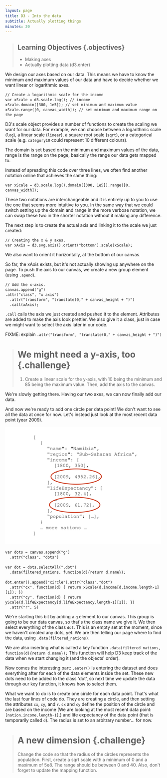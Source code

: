 ```yaml
---
layout: page
title: D3 - Into the data
subtitle: Actually plotting things
minutes: 20
---
```


> ## Learning Objectives {.objectives}
> 
> * Making axes
> * Actually plotting data (d3.enter)


We design our axes based on our data. This means we have to know the minimum and 
maximum values of our data and have to decide whether we want linear or logarithmic
axes.


~~~{.js}
// Create a logarithmic scale for the income 
var xScale = d3.scale.log(); // income
xScale.domain([300, 1e5]); // set minimum and maximum value
xScale.range([0, canvas_width]); // set minimum and maximum range on the page
~~~

D3's scale object provides a number of functions to create the scaling we want 
for our data. For example, we can choose between a logarithmic scale (`log`), a 
linear scale (`linear`), a square root scale (`sqrt`), or a categorical scale 
(e.g. `category10` could represent 10 different colours).

The domain is set based on the minimum and maximum values of the data, range is 
the range on the page, basically the range our data gets mapped to.


Instead of spreading this code over three lines, we often find another notation 
online that achieves the same thing:

~~~{.js}
var xScale = d3.scale.log().domain([300, 1e5]).range([0, canvas_width]);  
~~~

These two notations are interchangeable and it is entirely up to you to use the 
one that seems more intuitive to you. 
In the same way that we could switch setting up the domain and range in the more 
verbose notation, we can swap these two in the shorter notation without it making 
any difference. 

The next step is to create the actual axis and linking it to the scale we just 
created:

~~~{.js}
// Creating the x & y axes.
var xAxis = d3.svg.axis().orient("bottom").scale(xScale);
~~~

We also want to orient it horizontally, at the bottom of our canvas.

So far, the xAxis exists, but it's not actually showing up anywhere on the page.
To push the axis to our canvas, we create a new group element (using `.apend`).

~~~{.js}
// Add the x-axis.
canvas.append("g")
.attr("class", "x axis")
  .attr("transform", "translate(0," + canvas_height + ")")
  .call(xAxis);
~~~

`.call` calls the axis we just created and pushed it to the element.
Attributes are added to make the axis look prettier.
We also give it a class, just in case we might want to select the axis later in our code.

FIXME: explain `.attr("transform", "translate(0," + canvas_height + ")")`

> # We might need a y-axis, too {.challenge}
> 1. Create a linear scale for the y-axis, with 10 being the minimum and 85 being the maximum value. Then, add the axis to the canvas.

We're slowly getting there. Having our two axes, we can now finally add our data. 

And now we're ready to add one circle per data point! 
We don't want to see all the data at once for now. Let's instead just look at the 
most recent data point (year 2009).

<img src="img/data_structure.png" alt="data structure" width="500" />


~~~{.js}
var dots = canvas.append("g")
  .attr("class", "dots")
      
var dot = dots.selectAll(".dot")
  .data(filtered_nations, function(d){return d.name});

dot.enter().append("circle").attr("class","dot")
  .attr("cx", function(d) { return xScale(d.income[d.income.length-1][1]); }) 
  .attr("cy", function(d) { return yScale(d.lifeExpectancy[d.lifeExpectancy.length-1][1]); })
  .attr("r", 5)
~~~

We're starting this bit by adding a `g` element to our canvas.
This group is going to be our data canvas, so that's the class name we give it.
We then select everything of the class `dot`. This is an empty set at the moment,
since we haven't created any dots, yet.
We are then telling our page where to find the data, using `.data(filtered_nations)`.

We are also inserting what is called a key function `.data(filtered_nations, function(d){return d.name});` This function will help D3 keep track of the data when we start changing it (and the objects' order).

Now comes the interesting part:
`.enter()` is entering the dataset and does everything after for each of the 
data elements inside the set. These new dots need to be added to the class 'dot', so next time we update the data through our key function, it knows how to select them.

What we want to do is to create one circle for each data point. That's
what the last four lines of code do. They are creating a circle, and then setting 
the attributes `cx`, `cy`, and `r`. 
`cx` and `cy` define the position of the circle and are based on the income (We are looking at the most recent data point: `[nation.income.length-1]`.) and life expectancy of the data point (that is temporarily called `d`). The radius is set to an 
arbitrary number... for now.


> # A new dimension {.challenge}
> Change the code so that the radius of the circles represents the population. First, create a sqrt scale with a minimum of 0 and a maximum of 5e8. The range should be between 0 and 40. Also, don't forget to update the mapping function. 